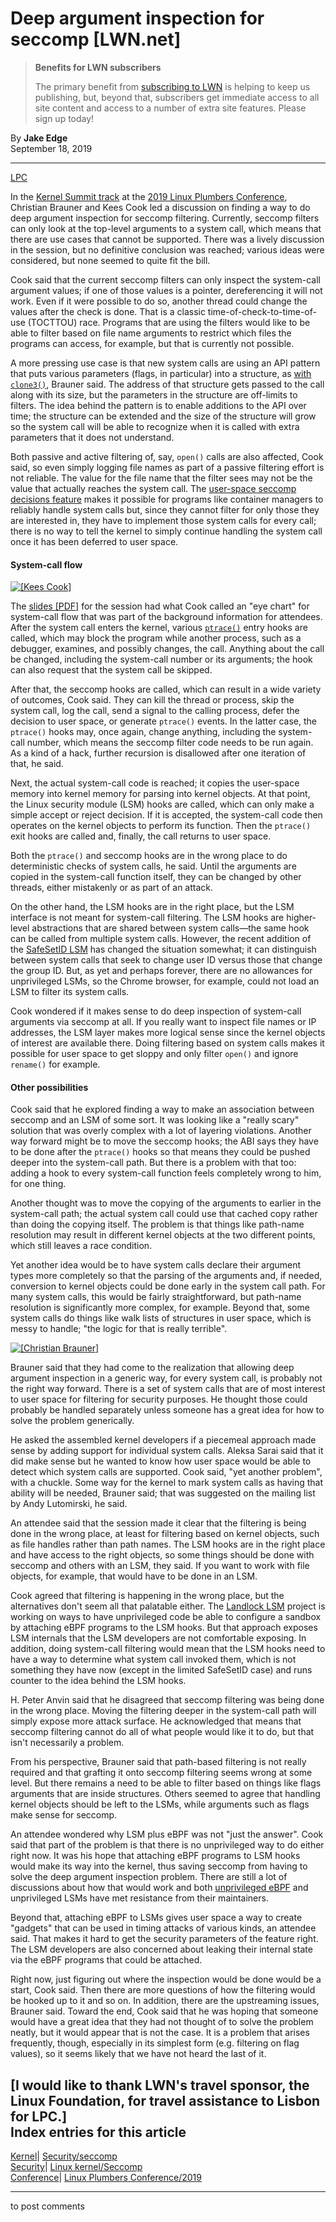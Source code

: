 # Deep argument inspection for seccomp [LWN.net]

> **Benefits for LWN subscribers**
> 
> The primary benefit from [subscribing to LWN](/Promo/nst-nag5/subscribe) is helping to keep us publishing, but, beyond that, subscribers get immediate access to all site content and access to a number of extra site features. Please sign up today! 

By **Jake Edge**  
September 18, 2019 

* * *

[LPC](/Archives/ConferenceByYear/#2019-Linux_Plumbers_Conference)

In the [Kernel Summit track](https://linuxplumbersconf.org/event/4/sessions/40/#all) at the [2019 Linux Plumbers Conference](https://linuxplumbersconf.org/event/4/), Christian Brauner and Kees Cook led a discussion on finding a way to do deep argument inspection for seccomp filtering. Currently, seccomp filters can only look at the top-level arguments to a system call, which means that there are use cases that cannot be supported. There was a lively discussion in the session, but no definitive conclusion was reached; various ideas were considered, but none seemed to quite fit the bill. 

Cook said that the current seccomp filters can only inspect the system-call argument values; if one of those values is a pointer, dereferencing it will not work. Even if it were possible to do so, another thread could change the values after the check is done. That is a classic time-of-check-to-time-of-use (TOCTTOU) race. Programs that are using the filters would like to be able to filter based on file name arguments to restrict which files the programs can access, for example, but that is currently not possible. 

A more pressing use case is that new system calls are using an API pattern that puts various parameters (flags, in particular) into a structure, as [with `clone3()`](/Articles/792628/), Brauner said. The address of that structure gets passed to the call along with its size, but the parameters in the structure are off-limits to filters. The idea behind the pattern is to enable additions to the API over time; the structure can be extended and the size of the structure will grow so the system call will be able to recognize when it is called with extra parameters that it does not understand. 

Both passive and active filtering of, say, `open()` calls are also affected, Cook said, so even simply logging file names as part of a passive filtering effort is not reliable. The value for the file name that the filter sees may not be the value that actually reaches the system call. The [user-space seccomp decisions feature](/Articles/756233/) makes it possible for programs like container managers to reliably handle system calls but, since they cannot filter for only those they are interested in, they have to implement those system calls for every call; there is no way to tell the kernel to simply continue handling the system call once it has been deferred to user space. 

#### System-call flow

[ ![\[Kees Cook\]](https://static.lwn.net/images/2019/lpc-cook-sm.jpg) ](/Articles/799797/)

The [slides [PDF]](https://linuxplumbersconf.org/event/4/contributions/560/attachments/397/640/deep-arg-inspection.pdf) for the session had what Cook called an "eye chart" for system-call flow that was part of the background information for attendees. After the system call enters the kernel, various [`ptrace()`](http://man7.org/linux/man-pages/man2/ptrace.2.html) entry hooks are called, which may block the program while another process, such as a debugger, examines, and possibly changes, the call. Anything about the call be changed, including the system-call number or its arguments; the hook can also request that the system call be skipped. 

After that, the seccomp hooks are called, which can result in a wide variety of outcomes, Cook said. They can kill the thread or process, skip the system call, log the call, send a signal to the calling process, defer the decision to user space, or generate `ptrace()` events. In the latter case, the `ptrace()` hooks may, once again, change anything, including the system-call number, which means the seccomp filter code needs to be run again. As a kind of a hack, further recursion is disallowed after one iteration of that, he said. 

Next, the actual system-call code is reached; it copies the user-space memory into kernel memory for parsing into kernel objects. At that point, the Linux security module (LSM) hooks are called, which can only make a simple accept or reject decision. If it is accepted, the system-call code then operates on the kernel objects to perform its function. Then the `ptrace()` exit hooks are called and, finally, the call returns to user space. 

Both the `ptrace()` and seccomp hooks are in the wrong place to do deterministic checks of system calls, he said. Until the arguments are copied in the system-call function itself, they can be changed by other threads, either mistakenly or as part of an attack. 

On the other hand, the LSM hooks are in the right place, but the LSM interface is not meant for system-call filtering. The LSM hooks are higher-level abstractions that are shared between system calls—the same hook can be called from multiple system calls. However, the recent addition of the [SafeSetID LSM](https://www.kernel.org/doc/html/latest/admin-guide/LSM/SafeSetID.html) has changed the situation somewhat; it can distinguish between system calls that seek to change user ID versus those that change the group ID. But, as yet and perhaps forever, there are no allowances for unprivileged LSMs, so the Chrome browser, for example, could not load an LSM to filter its system calls. 

Cook wondered if it makes sense to do deep inspection of system-call arguments via seccomp at all. If you really want to inspect file names or IP addresses, the LSM layer makes more logical sense since the kernel objects of interest are available there. Doing filtering based on system calls makes it possible for user space to get sloppy and only filter `open()` and ignore `rename()` for example. 

#### Other possibilities

Cook said that he explored finding a way to make an association between seccomp and an LSM of some sort. It was looking like a "really scary" solution that was overly complex with a lot of layering violations. Another way forward might be to move the seccomp hooks; the ABI says they have to be done after the `ptrace()` hooks so that means they could be pushed deeper into the system-call path. But there is a problem with that too: adding a hook to every system-call function feels completely wrong to him, for one thing. 

Another thought was to move the copying of the arguments to earlier in the system-call path; the actual system call could use that cached copy rather than doing the copying itself. The problem is that things like path-name resolution may result in different kernel objects at the two different points, which still leaves a race condition. 

Yet another idea would be to have system calls declare their argument types more completely so that the parsing of the arguments and, if needed, conversion to kernel objects could be done early in the system call path. For many system calls, this would be fairly straightforward, but path-name resolution is significantly more complex, for example. Beyond that, some system calls do things like walk lists of structures in user space, which is messy to handle; "the logic for that is really terrible". 

[ ![\[Christian Brauner\]](https://static.lwn.net/images/2019/lpc-brauner-sm.jpg) ](/Articles/799798/)

Brauner said that they had come to the realization that allowing deep argument inspection in a generic way, for every system call, is probably not the right way forward. There is a set of system calls that are of most interest to user space for filtering for security purposes. He thought those could probably be handled separately unless someone has a great idea for how to solve the problem generically. 

He asked the assembled kernel developers if a piecemeal approach made sense by adding support for individual system calls. Aleksa Sarai said that it did make sense but he wanted to know how user space would be able to detect which system calls are supported. Cook said, "yet another problem", with a chuckle. Some way for the kernel to mark system calls as having that ability will be needed, Brauner said; that was suggested on the mailing list by Andy Lutomirski, he said. 

An attendee said that the session made it clear that the filtering is being done in the wrong place, at least for filtering based on kernel objects, such as file handles rather than path names. The LSM hooks are in the right place and have access to the right objects, so some things should be done with seccomp and others with an LSM, they said. If you want to work with file objects, for example, that would have to be done in an LSM. 

Cook agreed that filtering is happening in the wrong place, but the alternatives don't seem all that palatable either. The [Landlock LSM](/Articles/703876/) project is working on ways to have unprivileged code be able to configure a sandbox by attaching eBPF programs to the LSM hooks. But that approach exposes LSM internals that the LSM developers are not comfortable exposing. In addition, doing system-call filtering would mean that the LSM hooks need to have a way to determine what system call invoked them, which is not something they have now (except in the limited SafeSetID case) and runs counter to the idea behind the LSM hooks. 

H. Peter Anvin said that he disagreed that seccomp filtering was being done in the wrong place. Moving the filtering deeper in the system-call path will simply expose more attack surface. He acknowledged that means that seccomp filtering cannot do all of what people would like it to do, but that isn't necessarily a problem. 

From his perspective, Brauner said that path-based filtering is not really required and that grafting it onto seccomp filtering seems wrong at some level. But there remains a need to be able to filter based on things like flags arguments that are inside structures. Others seemed to agree that handling kernel objects should be left to the LSMs, while arguments such as flags make sense for seccomp. 

An attendee wondered why LSM plus eBPF was not "just the answer". Cook said that part of the problem is that there is no unprivileged way to do either right now. It was his hope that attaching eBPF programs to LSM hooks would make its way into the kernel, thus saving seccomp from having to solve the deep argument inspection problem. There are still a lot of discussions about how that would work and both [unprivileged eBPF](/Articles/796328/) and unprivileged LSMs have met resistance from their maintainers. 

Beyond that, attaching eBPF to LSMs gives user space a way to create "gadgets" that can be used in timing attacks of various kinds, an attendee said. That makes it hard to get the security parameters of the feature right. The LSM developers are also concerned about leaking their internal state via the eBPF programs that could be attached. 

Right now, just figuring out where the inspection would be done would be a start, Cook said. Then there are more questions of how the filtering would be hooked up to it and so on. In addition, there are the upstreaming issues, Brauner said. Toward the end, Cook said that he was hoping that someone would have a great idea that they had not thought of to solve the problem neatly, but it would appear that is not the case. It is a problem that arises frequently, though, especially in its simplest form (e.g. filtering on flag values), so it seems likely that we have not heard the last of it. 

[I would like to thank LWN's travel sponsor, the Linux Foundation, for travel assistance to Lisbon for LPC.]  
Index entries for this article  
---  
[Kernel](/Kernel/Index)| [Security/seccomp](/Kernel/Index#Security-seccomp)  
[Security](/Security/Index/)| [Linux kernel/Seccomp](/Security/Index/#Linux_kernel-Seccomp)  
[Conference](/Archives/ConferenceIndex/)| [Linux Plumbers Conference/2019](/Archives/ConferenceIndex/#Linux_Plumbers_Conference-2019)  
  


* * *

to post comments 
